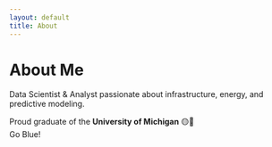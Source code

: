 ```yaml
---
layout: default
title: About
---
```


# About Me

<lottie-player src="https://assets6.lottiefiles.com/packages/lf20_pwohahvd.json" background="transparent" speed="1" style="width: 300px; height: 300px;" loop autoplay></lottie-player>

Data Scientist & Analyst passionate about infrastructure, energy, and predictive modeling.

Proud graduate of the **University of Michigan** 🟡🔵  
Go Blue!
